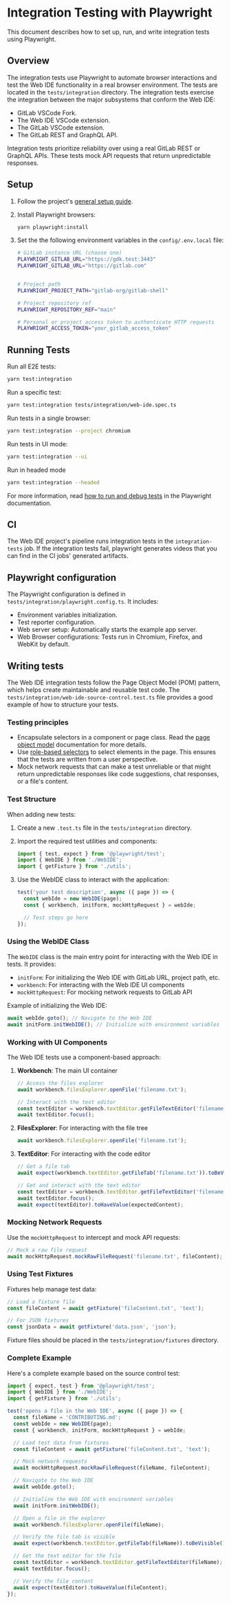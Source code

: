 # Integration Testing with Playwright

This document describes how to set up, run, and write integration tests using Playwright.

## Overview

The integration tests use Playwright to automate browser interactions and test the Web IDE functionality in a
real browser environment. The tests are located in the `tests/integration` directory. The integration tests
exercise the integration between the major subsystems that conform the Web IDE:

- GitLab VSCode Fork.
- The Web IDE VSCode extension.
- The GitLab VSCode extension.
- The GitLab REST and GraphQL API.

Integration tests prioritize reliability over using a real GitLab REST or GraphQL APIs. These tests
mock API requests that return unpredictable responses.

## Setup

1. Follow the project's [general setup guide](./development-environment-setup.md#setup).

1. Install Playwright browsers:

   ```bash
   yarn playwright:install
   ```

1. Set the the following environment variables in the `config/.env.local` file:

   ```bash
   # GitLab instance URL (choose one)
   PLAYWRIGHT_GITLAB_URL="https://gdk.test:3443"
   PLAYWRIGHT_GITLAB_URL="https://gitlab.com"


   # Project path
   PLAYWRIGHT_PROJECT_PATH="gitlab-org/gitlab-shell"

   # Project repository ref
   PLAYWRIGHT_REPOSITORY_REF="main"

   # Personal or project access token to authenticate HTTP requests
   PLAYWRIGHT_ACCESS_TOKEN="your_gitlab_access_token"
   ```

## Running Tests

Run all E2E tests:

```bash
yarn test:integration
```

Run a specific test:

```bash
yarn test:integration tests/integration/web-ide.spec.ts
```

Run tests in a single browser:

```bash
yarn test:integration --project chromium
```

Run tests in UI mode:

```bash
yarn test:integration --ui
```

Run in headed mode

```bash
yarn test:integration --headed
```

For more information, read [how to run and debug tests](https://playwright.dev/docs/running-tests)
in the Playwright documentation.

## CI

The Web IDE project's pipeline runs integration tests in the `integration-tests` job. If the
integration tests fail, playwright generates videos that you can find in the CI jobs' generated
artifacts.

## Playwright configuration

The Playwright configuration is defined in `tests/integration/playwright.config.ts`. It includes:

- Environment variables initialization.
- Test reporter configuration.
- Web server setup: Automatically starts the example app server.
- Web Browser configurations: Tests run in Chromium, Firefox, and WebKit by default.

## Writing tests

The Web IDE integration tests follow the Page Object Model (POM) pattern,
which helps create maintainable and reusable test code. The `tests/integration/web-ide-source-control.test.ts`
file provides a good example of how to structure your tests.

### Testing principles

- Encapsulate selectors in a component or page class. Read the [page object model](https://playwright.dev/docs/pom)
  documentation for more details.
- Use [role-based selectors](https://playwright.dev/docs/locators#locate-by-role) to select elements
  in the page. This ensures that the tests are written from a user perspective.
- Mock network requests that can make a test unreliable or that might return unpredictable responses like
  code suggestions, chat responses, or a file's content.

### Test Structure

When adding new tests:

1. Create a new `.test.ts` file in the `tests/integration` directory.
2. Import the required test utilities and components:
   ```typescript
   import { test, expect } from '@playwright/test';
   import { WebIDE } from './WebIDE';
   import { getFixture } from './utils';
   ```
3. Use the WebIDE class to interact with the application:

   ```typescript
   test('your test description', async ({ page }) => {
     const webIde = new WebIDE(page);
     const { workbench, initForm, mockHttpRequest } = webIde;

     // Test steps go here
   });
   ```

### Using the WebIDE Class

The `WebIDE` class is the main entry point for interacting with the Web IDE in tests. It provides:

- `initForm`: For initializing the Web IDE with GitLab URL, project path, etc.
- `workbench`: For interacting with the Web IDE UI components
- `mockHttpRequest`: For mocking network requests to GitLab API

Example of initializing the Web IDE:

```typescript
await webIde.goto(); // Navigate to the Web IDE
await initForm.initWebIDE(); // Initialize with environment variables
```

### Working with UI Components

The Web IDE tests use a component-based approach:

1. **Workbench**: The main UI container

   ```typescript
   // Access the files explorer
   await workbench.filesExplorer.openFile('filename.txt');

   // Interact with the text editor
   const textEditor = workbench.textEditor.getFileTextEditor('filename.txt');
   await textEditor.focus();
   ```

2. **FilesExplorer**: For interacting with the file tree

   ```typescript
   await workbench.filesExplorer.openFile('filename.txt');
   ```

3. **TextEditor**: For interacting with the code editor

   ```typescript
   // Get a file tab
   await expect(workbench.textEditor.getFileTab('filename.txt')).toBeVisible();

   // Get and interact with the text editor
   const textEditor = workbench.textEditor.getFileTextEditor('filename.txt');
   await textEditor.focus();
   await expect(textEditor).toHaveValue(expectedContent);
   ```

### Mocking Network Requests

Use the `mockHttpRequest` to intercept and mock API requests:

```typescript
// Mock a raw file request
await mockHttpRequest.mockRawFileRequest('filename.txt', fileContent);
```

### Using Test Fixtures

Fixtures help manage test data:

```typescript
// Load a fixture file
const fileContent = await getFixture('fileContent.txt', 'text');

// For JSON fixtures
const jsonData = await getFixture('data.json', 'json');
```

Fixture files should be placed in the `tests/integration/fixtures` directory.

### Complete Example

Here's a complete example based on the source control test:

```typescript
import { expect, test } from '@playwright/test';
import { WebIDE } from './WebIDE';
import { getFixture } from './utils';

test('opens a file in the Web IDE', async ({ page }) => {
  const fileName = 'CONTRIBUTING.md';
  const webIde = new WebIDE(page);
  const { workbench, initForm, mockHttpRequest } = webIde;

  // Load test data from fixtures
  const fileContent = await getFixture('fileContent.txt', 'text');

  // Mock network requests
  await mockHttpRequest.mockRawFileRequest(fileName, fileContent);

  // Navigate to the Web IDE
  await webIde.goto();

  // Initialize the Web IDE with environment variables
  await initForm.initWebIDE();

  // Open a file in the explorer
  await workbench.filesExplorer.openFile(fileName);

  // Verify the file tab is visible
  await expect(workbench.textEditor.getFileTab(fileName)).toBeVisible();

  // Get the text editor for the file
  const textEditor = workbench.textEditor.getFileTextEditor(fileName);
  await textEditor.focus();

  // Verify the file content
  await expect(textEditor).toHaveValue(fileContent);
});
```
